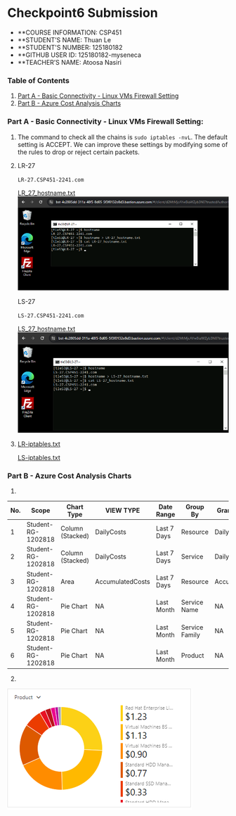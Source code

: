 # Checkpoint6 Submission

- **COURSE INFORMATION: CSP451
- **STUDENT’S NAME: Thuan Le
- **STUDENT'S NUMBER: 125180182
- **GITHUB USER ID: 125180182-myseneca
- **TEACHER’S NAME: Atoosa Nasiri

 
### Table of Contents

1. [Part A - Basic Connectivity - Linux VMs Firewall Setting](#part-a---basic-connectivity---linux-vms-firewall-setting)
2. [Part B - Azure Cost Analysis Charts](#part-b---azure-cost-analysis-charts)

### Part A - Basic Connectivity - Linux VMs Firewall Setting:

1. The command to check all the chains is `sudo iptables -nvL`. The default setting is ACCEPT. We can improve these settings by modifying some of the rules to drop or reject certain packets.
2. 
    <detail>
    <summary>LR-27</summary>

    `LR-27.CSP451-2241.com`
    
    [LR_27_hostname.txt](/Checkpoint6/Files/LR-27_hostname.txt)
    ![LR_SS](/Checkpoint6/CP6_images//1.png)


    </detail>

    <detail>
    <summary>LS-27</summary>

    `LS-27.CSP451-2241.com`

    [LS_27_hostname.txt](/Checkpoint6/Files/LS-27_hostname.txt)
    ![LR_SS](/Checkpoint6/CP6_images/2.png)

    </detail>

3.
    [LR-iptables.txt](/Checkpoint6/Files/lr-iptables.txt)

    [LS-iptables.txt](/Checkpoint6/Files/ls-iptables.txt)

### Part B - Azure Cost Analysis Charts
1.

 | No.|Scope              | Chart Type      | VIEW TYPE      | Date Range  | Group By     | Granularity | Example                                 |
 |----|-------------------|-----------------|----------------|-------------|--------------|-------------|-----------------------------------------|
 | 1  |Student-RG-1202818 |Column (Stacked) |DailyCosts      |Last 7 Days  |Resource      |Daily        |![image-1](/Checkpoint6/CP6_images/3.png)|
 | 2  |Student-RG-1202818 |Column (Stacked) |DailyCosts      |Last 7 Days  |Service       |Daily        |![image-2](/Checkpoint6/CP6_images/4.png)|
 | 3  |Student-RG-1202818 |Area             |AccumulatedCosts|Last 7 Days  |Resource      |Accumulated  |![image-3](/Checkpoint6/CP6_images/5.png)|
 | 4  |Student-RG-1202818 |Pie Chart        |NA              |Last Month   |Service Name  |NA           |![image-4](/Checkpoint6/CP6_images/6.png)|
 | 5  |Student-RG-1202818 |Pie Chart        |NA              |Last Month   |Service Family|NA           |![image-5](/Checkpoint6/CP6_images/7.png)|
 | 6  |Student-RG-1202818 |Pie Chart        |NA              |Last Month   |Product       |NA           |![image-6](/Checkpoint6/CP6_images/8.png)|

 
 2.
![image-6](/Checkpoint6/CP6_images/8.png)
